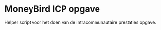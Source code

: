 MoneyBird ICP opgave
==================

Helper script voor het doen van de intracommunautaire prestaties opgave.
